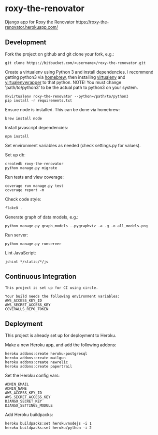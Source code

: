 # roxy-the-renovator

Django app for Roxy the Renovator
https://roxy-the-renovator.herokuapp.com/

Development
-----------

Fork the project on github and git clone your fork, e.g.:

    git clone https://bitbucket.com/<username>/roxy-the-renovator.git

Create a virtualenv using Python 3 and install dependencies. I recommend getting python3 via [homebrew](http://brew.sh/), then installing [virtualenv](https://virtualenv.pypa.io/en/latest/installation.html) and [virtualenvwrapper](https://virtualenvwrapper.readthedocs.org/en/latest/install.html#basic-installation) to that python. NOTE! You must change 'path/to/python3'
to be the actual path to python3 on your system.

    mkvirtualenv roxy-the-renovator --python=/path/to/python3
    pip install -r requirements.txt
    
Ensure node is installed. This can be done via homebrew:

    brew install node
    
Install javascript dependencies:

    npm install

Set environment variables as needed (check settings.py for values).

Set up db:

    createdb roxy-the-renovator
    python manage.py migrate

Run tests and view coverage:

    coverage run manage.py test
    coverage report -m

Check code style:

    flake8 .
    
Generate graph of data models, e.g.:

    python manage.py graph_models --pygraphviz -a -g -o all_models.png

Run server:

    python manage.py runserver

Lint JavaScript:

    jshint */static/*/js
    
    
Continuous Integration
----------------------
    
    This project is set up for CI using circle.
    
    Your build needs the following environment variables:
    AWS_ACCESS_KEY_ID
    AWS_SECRET_ACCESS_KEY
    COVERALLS_REPO_TOKEN
    
    
Deployment
----------

This project is already set up for deployment to Heroku.

Make a new Heroku app, and add the following addons:
    
    heroku addons:create heroku-postgresql
    heroku addons:create mailgun
    heroku addons:create newrelic
    heroku addons:create papertrail
    
Set the Heroku config vars:

    ADMIN_EMAIL
    ADMIN_NAME
    AWS_ACCESS_KEY_ID
    AWS_SECRET_ACCESS_KEY
    DJANGO_SECRET_KEY
    DJANGO_SETTINGS_MODULE

Add Heroku buildpacks:

    heroku buildpacks:set heroku/nodejs -i 1
    heroku buildpacks:set heroku/python -i 2
